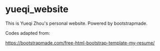 # yueqi_website

This is Yueqi Zhou's personal website. Powered by bootstrapmade.

Codes adapted from:

https://bootstrapmade.com/free-html-bootstrap-template-my-resume/

